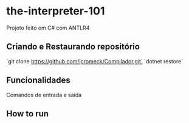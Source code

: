 # the-interpreter-101
Projeto feito em C# com ANTLR4



## Criando e Restaurando repositório

´git clone https://github.com/jcromeck/Compilador.git´
´dotnet restore´
## Funcionalidades

Comandos de entrada e saída


       

## How to run

